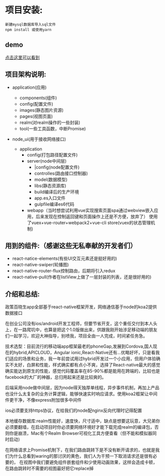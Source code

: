 项目安装:
=================================== 
	新建mysql数据库导入sql文件
	npm install 或使用yarn 

demo
-----------------------------------
[点击这里可以看到](https://pan.baidu.com/s/1c90xRK)

项目架构说明:
------------------------------
* application(应用)
	* components(组件)
	* config(配置文件)
	* images(静态图片资源)
	* pages(视图页面)
	* realm(对realm操作的一些封装)
	* tool(一些工具函数，中断Promise)

	
* node_ui(用于接收网络接口)
	* application
		* config(打包路径配置文件)
		* server(node中间层)
			* |config(node配置文件)
			* controlles(路由接口控制器)
			* model(数据模型)
			* libs(静态资源库)
			* build编译后的生产环境
			* app.es入口文件
			* gulpfile编译es6代码
		* webapp（当时想尝试利用vue实现搜索页面spa通过webview嵌入应用，后来发现在控制返回键和页面操作上还是不方便，放弃了）
使用了vuex+vue-router+webpack2+vue-cli
store(vuex的状态管理机制)



用到的组件:（感谢这些无私奉献的开发者们）
---------------------
<ul>
<li>react-natice-elements(有些UI交互元素还是挺好用的)</li>
<li>react-native-swiper(轮播图)</li>
<li>react-native-router-flux控制路由，后期将引入redux</li>
<li>react-native-pull(作者在listView上做了一层封装的列表，还是很好用的)</li>
</ul>

介绍和总结:
-----------------------------------------------------------------
政策百晓生app全部基于react-native框架开发，网络通信基于node的koa2提供数据接口

在创业公司没有ios/android开发工程师，但要节省开支，这个重任交付到本人头上，在一路爬坑中，也算是把这个1.0版做出来，供跟我刚开始涉足移动端的朋友们一起学习，欢迎大神指导，别喷我，项目全由一人完成，时间紧任务急。

技术选型：目前流行的移动端app框架最老的phoneGap,发展到Cordova,国人现在的hybrid,APICLOUD，Angular ionic,React-Native还有...优略好坏，只是看我们适应的场景和业务，我一年前尝试用过hybrid开发过一个小应用，但用户体验确实不太好，白屏和性能，样式确实都有点小不爽，选择了React-native最大的感觉确实能达到原生的性能，感觉代码覆盖率在85-90%都是能用在跨端的，比较也是facebook的大厂的神器，总归用起来还是比较爽的。

后端采用node做中间层，因为node得天独厚单线程，异步事件机制，再加上产品也没什么太复杂的业务计算逻辑，能够快速实时响应请求。使用koa2框架让中间件更干净，不像express附加很多中间件

ios必须要支持https协议，在给我们的node配nginx反向代理时记得配置

本地缓存数据库:realm性能好，速度快，尺寸适中，缺点是想要这玩意，大兄弟你必须要翻墙，在启动项目时你必须要网络环境好才能下载完成realm的编译包，否则你是崩溃，Mac有个Realm Browser可视化工具方便查看（但不能和模拟器同时启动）

在网络请求上Promise机制下，在我们路由跳转下是不没有断开请求的，也就是我们为什么总看到waring的那讨厌的黄色，我们人为干预一下取消请求还是很有必要的，
在视图中我们要避免组件嵌套组件和少使用动画效果，这样会造成卡顿，在路由跳转时不需要的视图最好把它replace掉






